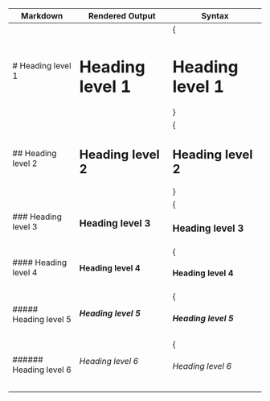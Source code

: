 | Markdown | Rendered Output | Syntax |
| ----------- | ----------- | ----------- | 
| # Heading level 1 | <h1>Heading level 1</h1> | { <h1> Heading level 1 </h1>  } |
| ## Heading level 2 |<h2>Heading level 2</h2> | { <h2>Heading level 2</h2> } |
| ### Heading level 3 | <h3>Heading level 3</h3> | { <h3>Heading level 3</h3> |
| #### Heading level 4 | <h4>Heading level 4</h4> | { <h4>Heading level 4</h4> |
| ##### Heading level 5 | <h5>Heading level 5</h5> | { <h5>Heading level 5</h5> |
| ###### Heading level 6 | <h6>Heading level 6</h6> | { <h6>Heading level 6</h6> |
